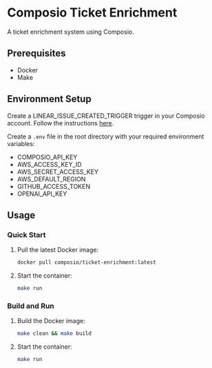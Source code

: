 # Composio Ticket Enrichment

A ticket enrichment system using Composio.

## Prerequisites

- Docker
- Make

## Environment Setup

Create a LINEAR_ISSUE_CREATED_TRIGGER trigger in your Composio account. Follow the instructions [here](https://docs.composio.dev/introduction/intro/quickstart_3).

Create a `.env` file in the root directory with your required environment variables:
- COMPOSIO_API_KEY
- AWS_ACCESS_KEY_ID
- AWS_SECRET_ACCESS_KEY
- AWS_DEFAULT_REGION
- GITHUB_ACCESS_TOKEN
- OPENAI_API_KEY

## Usage

### Quick Start

1. Pull the latest Docker image:
   ```bash
   docker pull composio/ticket-enrichment:latest
   ```

2. Start the container:
   ```bash
   make run
   ```


### Build and Run

1. Build the Docker image:
   ```bash
   make clean && make build
   ```

2. Start the container:
   ```bash
   make run
   ```